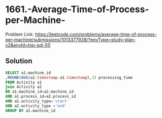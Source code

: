 # 1661.-Average-Time-of-Process-per-Machine-
Problem Link:
https://leetcode.com/problems/average-time-of-process-per-machine/submissions/1013377928/?envType=study-plan-v2&envId=top-sql-50

## Solution

```sql
SELECT a1.machine_id
,ROUND(AVG(a2.timestamp-a1.timestamp),3) processing_time 
FROM Activity a1
join Activity a2
ON a1.machine_id=a2.machine_id
AND a1.process_id=a2.process_id
AND a1.activity_type='start'
AND a2.activity_type ='end'
GROUP BY a1.machine_id

